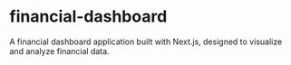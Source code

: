 # financial-dashboard
A financial dashboard application built with Next.js, designed to visualize and analyze financial data.
